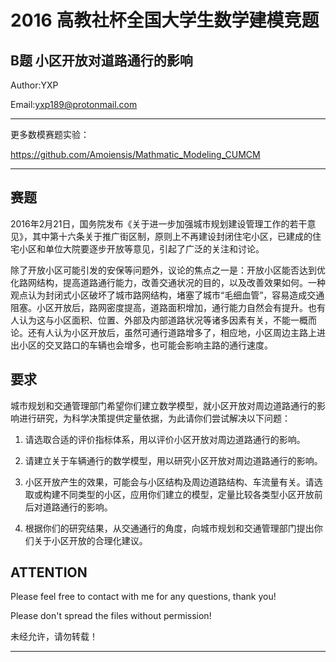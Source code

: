 2016 高教社杯全国大学生数学建模竞题
 ==============================================================
 B题  小区开放对道路通行的影响
---------------------------------------------------------------
Author:YXP

Email:yxp189@protonmail.com
***************************************************************
更多数模赛题实验：

https://github.com/Amoiensis/Mathmatic_Modeling_CUMCM
***************************************************************


赛题
---------------------------------------------------------------
2016年2月21日，国务院发布《关于进一步加强城市规划建设管理工作的若干意见》，其中第十六条关于推广街区制，原则上不再建设封闭住宅小区，已建成的住宅小区和单位大院要逐步开放等意见，引起了广泛的关注和讨论。

除了开放小区可能引发的安保等问题外，议论的焦点之一是：开放小区能否达到优化路网结构，提高道路通行能力，改善交通状况的目的，以及改善效果如何。一种观点认为封闭式小区破坏了城市路网结构，堵塞了城市“毛细血管”，容易造成交通阻塞。小区开放后，路网密度提高，道路面积增加，通行能力自然会有提升。也有人认为这与小区面积、位置、外部及内部道路状况等诸多因素有关，不能一概而论。还有人认为小区开放后，虽然可通行道路增多了，相应地，小区周边主路上进出小区的交叉路口的车辆也会增多，也可能会影响主路的通行速度。

要求
---------------------------------------------------------------
城市规划和交通管理部门希望你们建立数学模型，就小区开放对周边道路通行的影响进行研究，为科学决策提供定量依据，为此请你们尝试解决以下问题：

1. 请选取合适的评价指标体系，用以评价小区开放对周边道路通行的影响。

2. 请建立关于车辆通行的数学模型，用以研究小区开放对周边道路通行的影响。

3. 小区开放产生的效果，可能会与小区结构及周边道路结构、车流量有关。请选取或构建不同类型的小区，应用你们建立的模型，定量比较各类型小区开放前后对道路通行的影响。

4. 根据你们的研究结果，从交通通行的角度，向城市规划和交通管理部门提出你们关于小区开放的合理化建议。


ATTENTION
---------------------------------------
Please feel free to contact with me for any questions, thank you!

Please don't spread the files without permission!

未经允许，请勿转载！
************************************************************************
